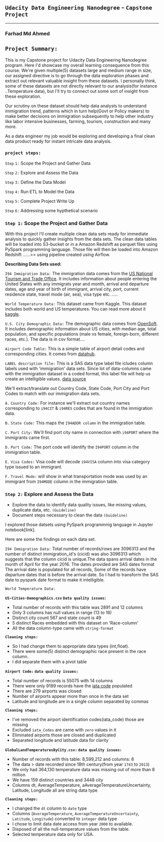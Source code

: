 ## `Udacity Data Engineering Nanodegree` - `Capstone Project`
----------------------------------------------------------
### Farhad Md Ahmed

## `Project Summary:`
This is my Capstone project for Udacity Data Engineering Nanodegree program. Here I'd showcase my overall learning consequence from this course. We're given multiple(5) datasets large and medium range in size, our assigned directive is to go through the data exploration phases and extract out relevant valuable insight from these datasets. I personally think, some of these datasets are not directly relevant to our analysis(for instance ..Temperature data), but I'll try to connect out some sort of insight from these exploration.

Our scrutiny on these dataset should help data analysts to understand immigration trend, patterns which in turn help(Govt or Policy makers) to make better decisions on immigration subsequently to help other industry like labor intensive businesses, farming, tourism, construction and many more.

As a data engineer my job would be exploring and developing a final clean data product ready for instant intricate data analysis.

### `project steps:`

`Step` `1:` Scope the Project and Gather Data

`Step` `2:` Explore and Assess the Data

`Step` `3:` Define the Data Model

`Step` `4:` Run ETL to Model the Data

`Step` `5:` Complete Project Write Up

`Step` `6:` Addressing some hypthetical scenario 


### `Step 1:` Scope the Project and Gather Data
With this project I'll create multiple clean data sets ready for immediate analysis to quickly gather insights from the data sets.
The clean data tables will be loaded into S3-bucket or in a Amazon Redshift  as parquet files using PySpark programming language. Those file will then be loaded into Amazon Redshift ......>> using pipeline created using Airflow.

**Describing Data Sets used:**

`I94 Immigration Data:`
The immigration data comes from the [US National Tourism and Trade Office](https://www.trade.gov/national-travel-and-tourism-office). It includes information about people entering the United States with any immigrats year and month, arrival and departure dates, age and year of birth of immigrant, arrival city, port, current residence state, travel mode (air, sea), visa type etc. .....

`World Temperature Data:`
This dataset came from Kaggle. This dataset includes both world and US temperatures. You can read more about it [kaggle](https://www.kaggle.com/datasets/berkeleyearth/climate-change-earth-surface-temperature-data).

`U.S. City Demographic Data:`
The demographic data comes from [OpenSoft](https://public.opendatasoft.com/explore/dataset/us-cities-demographics/export/). It includes demographic information about US cities, with median age, total population, and specific populations (male vs female, foreign-born, different races, etc.). The data is in csv format....

`Airport Code Table:`
This is a simple table of airport detail codes and corresponding cities. It comes from [datahub](https://datahub.io/core/airport-codes#data).

`LABEL description file:`
This is a SAS data type label file icludes column labels used with 'immigration' data sets. Since lot of data-columns came with the immigration dataset in a coded format, this label file will help us create an intelligible values. [data source]()

We'll extract/translate out Country Code, State Code, Port City and Port Codes to match with our immigration data sets.

`A.` `Country Code:` For instance we'll extract out country names corresponding to `i94CIT` &  `i94RES` codes that are found in the immigration data. 

`B.` `State Code:` This maps the `I94ADDR column` in the immigration table.

`C.` `Port City:` We'll find port city name in connection with `i94PORT` where the immigrants came first.

`D.` `Port Code:` The port code will identify the `I94PORT` column in the immigration table. 

`E.` `Visa Codes:` Visa code will decode `i94VISA` column into visa category type issued to an immigrant.

`F.` `Travel Mode:` will show in what transportation mode was used by an immigrant from `I94MODE` column in the immigration table.


### `Step 2:`  Explore and Assess the Data
 + Explore the data to identify data quality issues, like missing values, duplicate data, etc. `(Guideline)`
 + Document steps necessary to clean the data `(Guideline)`

I explored those datsets using PySpark programmnig language in Jupyter notebook[link].

Here are some the findings on each data set.

`I94 Immigration Data:`
Total number of records/rows are 3096313 and the number of distinct immigration_id's (cicid) was also 3096313 which suggests that the column cicid is unique.The data spans arrival dates in the month of April for the year 2016. The dates provided are SAS dates format
The arrival date is populated for all records, Some of the records have departure dates that is before the arrival date. So I had to transform the SAS date to pyspark date format to make it intelligible.




`World Temperature Data:`





**`US-Cities-Demographics.csv` `Data quality issues`:** 
+ Total number of records with this table was 2891 and 12 columns
+ Only 3 columns has null values in range (13 to 16)
+ Distinct city count 567 and state count is 49
+ 5 distinct Races embedded with this dataset on 'Race-column'
+ All the data column-type came with `string-format`

**`Cleaning steps:`**
+ So I had change them to appropriate data types (int,float).
+ There were some(5) distinct demographic race present in the race column. 
+ I did separate them with a pivot table

**`Airport Code:` `data quality issues:`**
+ Total number of records is 55075 with 14 columns 
+ There were only 9189 records have the [iata code](https://airportcodes.io/en/iata-codes/#:~:text=What%20are%20IATA%20codes%3F%20An%20IATA%20code%2C%20consisting,Airport%20has%20the%20%22LHR%22%20as%20the%20IATA%20code.?msclkid=513518aabaac11ec81151a8894006df3) populated
+ There are 279 airports was closed
+ Number of airports appear more than once in the data set
+ Latitude and longitude are in a single column separated by commas

**`Cleaning steps:`**
+ I've removed the airport identification codes(iata_code) those are missing
+ Excluded `iata_Codes` are came with `zero` values in it
+ Eliminated airports those are closed and duplicated
+ Separated longitude and latitude data for clarity

**`GlobalLandTemperaturesByCity.csv:` `data quality issues:`**
+ Number of records with this table: 8,599,212 and columns: 8
+ The data > date recorded since 18th century(from year `1743` to `2013`)
+ We only had 364,130 temperature data was missing out of more than 8 million
+ We have 159 distinct countries and 3448 city
+ Columns dt, AverageTemperature, aAverageTemperatureUncertainty, Latitude, Longitude all are string data type

**`Cleaning steps:`**
+ I changed the `dt` column to `date` type
+ Columns (`AverageTemperature`, `AverageTemperatureUncertainty`, `Latitude`, `Longitude`) converted to `integer` data type
+ I chose to limit data date access from year `2000` to available.
+ Disposed of all the null-temperature values from the table.
+ Selected temperature data only for USA.


